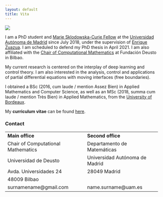 ```yaml
---
layout: default
title: Vita
---
```



<!-- Hacky JS: https://stackoverflow.com/questions/18032220/css-change-image-src-on-imghover  -->

<script>
function hover(element) {
  element.setAttribute('src', '{{site.baseurl}}/{{site.hover-picture}}');
}

function unhover(element) {
  element.setAttribute('src', '{{site.baseurl}}/{{site.profile-picture}}');
}
</script>

<img class="profile-picture" src="{{site.baseurl}}/{{site.profile-picture}}" onmouseover="hover(this);" onmouseout="unhover(this);" float = "left" />

I am a PhD student and <a href="https://www.conflex.org">Marie Sklodowska-Curie Fellow</a> at the <a href="http://www.uam.es/UAM/Home.htm?language=es">Universidad Autónoma de Madrid</a> since July 2018, under the supervision of <a href="http://paginaspersonales.deusto.es/enrique.zuazua/">Enrique Zuazua</a>. 
I am scheduled to defend my PhD thesis in April 2021. 
I am also affiliated with the <a href="https://cmc.deusto.eus">Chair of Computational Mathematics</a> at Fundación Deusto in Bilbao.

My current research is centered on the interplay of deep learning and control theory. I am also interested in the  analysis, control and applications of partial differential equations with moving interfaces (free boundaries).

I obtained a BSc (2016, cum laude / mention Assez Bien) in Applied Mathematics and Computer Science, as well as an MSc (2018, summa cum laude / mention Très Bien) in Applied Mathematics, from the <a href="https://www.u-bordeaux.fr">University of Bordeaux</a>.

My <b>curriculum vitae</b> can be found <a href="{{site.baseurl}}/{{site.cv}}">here</a>.

<h3 id="contact">Contact</h3>

<table>
  <tbody>
    <tr>
      <td><strong>Main office</strong></td>
      <td><strong>Second office</strong></td>
    </tr>
    <tr>
      <td>Chair of Computational Mathematics</td>
      <td>Departamento de Matemáticas</td>
    </tr>
    <tr>
      <td>Universidad de Deusto</td>
      <td>Universidad Autónoma de Madrid</td>
    </tr>
    <tr>
      <td>Avda. Universidades 24</td>
      <td>28049 Madrid</td>
    </tr>
    <tr>
      <td>48009 Bilbao</td>
      <td></td>
    </tr>
    <tr>
      <td>surnamename@gmail.com</td>
      <td>name.surname@uam.es</td>
    </tr>
  </tbody>
</table>








